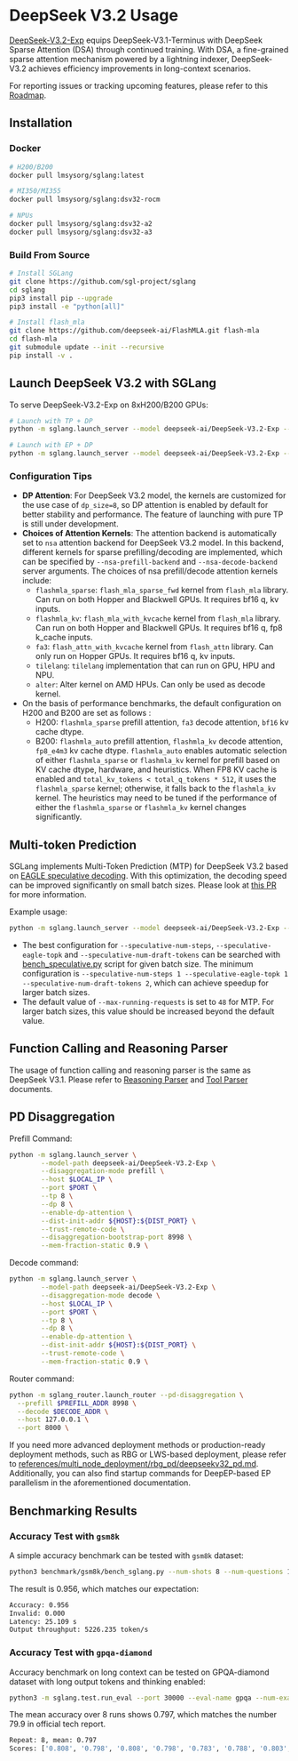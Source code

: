 # DeepSeek V3.2 Usage

[DeepSeek-V3.2-Exp](https://huggingface.co/deepseek-ai/DeepSeek-V3.2-Exp) equips DeepSeek-V3.1-Terminus with DeepSeek Sparse Attention (DSA) through continued training. With DSA, a fine-grained sparse attention mechanism powered by a lightning indexer, DeepSeek-V3.2 achieves efficiency improvements in long-context scenarios.

For reporting issues or tracking upcoming features, please refer to this [Roadmap](https://github.com/sgl-project/sglang/issues/11060).

## Installation

### Docker

```bash
# H200/B200
docker pull lmsysorg/sglang:latest

# MI350/MI355
docker pull lmsysorg/sglang:dsv32-rocm

# NPUs
docker pull lmsysorg/sglang:dsv32-a2
docker pull lmsysorg/sglang:dsv32-a3
```

### Build From Source

```bash
# Install SGLang
git clone https://github.com/sgl-project/sglang
cd sglang
pip3 install pip --upgrade
pip3 install -e "python[all]"

# Install flash_mla
git clone https://github.com/deepseek-ai/FlashMLA.git flash-mla
cd flash-mla
git submodule update --init --recursive
pip install -v .
```
## Launch DeepSeek V3.2 with SGLang

To serve DeepSeek-V3.2-Exp on 8xH200/B200 GPUs:

```bash
# Launch with TP + DP
python -m sglang.launch_server --model deepseek-ai/DeepSeek-V3.2-Exp --tp 8 --dp 8 --enable-dp-attention

# Launch with EP + DP
python -m sglang.launch_server --model deepseek-ai/DeepSeek-V3.2-Exp --tp 8 --ep 8 --dp 8 --enable-dp-attention
```

### Configuration Tips
- **DP Attention**: For DeepSeek V3.2 model, the kernels are customized for the use case of `dp_size=8`, so DP attention is enabled by default for better stability and performance. The feature of launching with pure TP is still under development.
- **Choices of Attention Kernels**: The attention backend is automatically set to `nsa` attention backend for DeepSeek V3.2 model. In this backend, different kernels for sparse prefilling/decoding are implemented, which can be specified by `--nsa-prefill-backend` and `--nsa-decode-backend` server arguments. The choices of nsa prefill/decode attention kernels include:
  - `flashmla_sparse`: `flash_mla_sparse_fwd` kernel from `flash_mla` library. Can run on both Hopper and Blackwell GPUs. It requires bf16 q, kv inputs.
  - `flashmla_kv`: `flash_mla_with_kvcache` kernel from `flash_mla` library. Can run on both Hopper and Blackwell GPUs. It requires bf16 q, fp8 k_cache inputs.
  - `fa3`: `flash_attn_with_kvcache` kernel from `flash_attn` library. Can only run on Hopper GPUs. It requires bf16 q, kv inputs.
  - `tilelang`: `tilelang` implementation that can run on GPU, HPU and NPU.
  - `alter`: Alter kernel on AMD HPUs. Can only be used as decode kernel.
- On the basis of performance benchmarks, the default configuration on H200 and B200 are set as follows :
  - H200: `flashmla_sparse` prefill attention, `fa3` decode attention, `bf16` kv cache dtype.
  - B200: `flashmla_auto` prefill attention, `flashmla_kv` decode attention, `fp8_e4m3` kv cache dtype. `flashmla_auto` enables automatic selection of either `flashmla_sparse` or `flashmla_kv` kernel for prefill based on KV cache dtype, hardware, and heuristics. When FP8 KV cache is enabled and `total_kv_tokens < total_q_tokens * 512`, it uses the `flashmla_sparse` kernel; otherwise, it falls back to the `flashmla_kv` kernel. The heuristics may need to be tuned if the performance of either the `flashmla_sparse` or `flashmla_kv` kernel changes significantly.

## Multi-token Prediction
SGLang implements Multi-Token Prediction (MTP) for DeepSeek V3.2 based on [EAGLE speculative decoding](https://docs.sglang.ai/advanced_features/speculative_decoding.html#EAGLE-Decoding). With this optimization, the decoding speed can be improved significantly on small batch sizes. Please look at [this PR](https://github.com/sgl-project/sglang/pull/11652) for more information.

Example usage:
```bash
python -m sglang.launch_server --model deepseek-ai/DeepSeek-V3.2-Exp --tp 8 --dp 8 --enable-dp-attention --speculative-algorithm EAGLE --speculative-num-steps 3 --speculative-eagle-topk 1 --speculative-num-draft-tokens 4
```
- The best configuration for `--speculative-num-steps`, `--speculative-eagle-topk` and `--speculative-num-draft-tokens` can be searched with [bench_speculative.py](https://github.com/sgl-project/sglang/blob/main/scripts/playground/bench_speculative.py) script for given batch size. The minimum configuration is `--speculative-num-steps 1 --speculative-eagle-topk 1 --speculative-num-draft-tokens 2`, which can achieve speedup for larger batch sizes.
- The default value of  `--max-running-requests` is set to `48` for MTP. For larger batch sizes, this value should be increased beyond the default value.


## Function Calling and Reasoning Parser
The usage of function calling and reasoning parser is the same as DeepSeek V3.1. Please refer to [Reasoning Parser](https://docs.sglang.ai/advanced_features/separate_reasoning.html) and [Tool Parser](https://docs.sglang.ai/advanced_features/tool_parser.html) documents.

## PD Disaggregation

Prefill Command:
```bash
python -m sglang.launch_server \
        --model-path deepseek-ai/DeepSeek-V3.2-Exp \
        --disaggregation-mode prefill \
        --host $LOCAL_IP \
        --port $PORT \
        --tp 8 \
        --dp 8 \
        --enable-dp-attention \
        --dist-init-addr ${HOST}:${DIST_PORT} \
        --trust-remote-code \
        --disaggregation-bootstrap-port 8998 \
        --mem-fraction-static 0.9 \
```

Decode command:
```bash
python -m sglang.launch_server \
        --model-path deepseek-ai/DeepSeek-V3.2-Exp \
        --disaggregation-mode decode \
        --host $LOCAL_IP \
        --port $PORT \
        --tp 8 \
        --dp 8 \
        --enable-dp-attention \
        --dist-init-addr ${HOST}:${DIST_PORT} \
        --trust-remote-code \
        --mem-fraction-static 0.9 \
```

Router command:
```bash
python -m sglang_router.launch_router --pd-disaggregation \
  --prefill $PREFILL_ADDR 8998 \
  --decode $DECODE_ADDR \
  --host 127.0.0.1 \
  --port 8000 \
```

If you need more advanced deployment methods or production-ready deployment methods, such as RBG or LWS-based deployment, please refer to [references/multi_node_deployment/rbg_pd/deepseekv32_pd.md](../references/multi_node_deployment/rbg_pd/deepseekv32_pd.md). Additionally, you can also find startup commands for DeepEP-based EP parallelism in the aforementioned documentation.


## Benchmarking Results

### Accuracy Test with `gsm8k`
A simple accuracy benchmark can be tested with `gsm8k` dataset:
```bash
python3 benchmark/gsm8k/bench_sglang.py --num-shots 8 --num-questions 1319 --parallel 1319
```

The result is 0.956, which matches our expectation:
```bash
Accuracy: 0.956
Invalid: 0.000
Latency: 25.109 s
Output throughput: 5226.235 token/s
```


### Accuracy Test with `gpqa-diamond`

Accuracy benchmark on long context can be tested on GPQA-diamond dataset with long output tokens and thinking enabled:
```bash
python3 -m sglang.test.run_eval --port 30000 --eval-name gpqa --num-examples 198 --max-tokens 120000 --repeat 8 --thinking-mode deepseek-v3
```

The mean accuracy over 8 runs shows 0.797, which matches the number 79.9 in official tech report.
```bash
Repeat: 8, mean: 0.797
Scores: ['0.808', '0.798', '0.808', '0.798', '0.783', '0.788', '0.803', '0.793']
```
